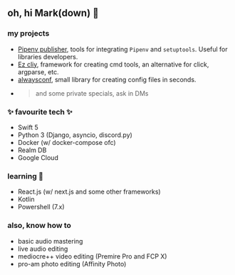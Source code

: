 ## oh, hi Mark(down) 👋

### my projects
 - [Pipenv publisher](https://github.com/kpostekk/pipenv-publisher), tools for integrating `Pipenv` and `setuptools`. Useful for libraries developers.
 - [Ez cliy](https://github.com/kpostekk/ezcliy), framework for creating cmd tools, an alternative for click, argparse, etc.
 - [alwaysconf](https://github.com/kpostekk/alwaysconf), small library for creating config files in seconds.
 - > and some private specials, ask in DMs

### ✨ favourite tech ✨
 - Swift 5
 - Python 3 (Django, asyncio, discord.py)
 - Docker (w/ docker-compose ofc)
 - Realm DB
 - Google Cloud

### learning 🏫
 - React.js (w/ next.js and some other frameworks)
 - Kotlin
 - Powershell (7.x)
 
### also, know how to
 - basic audio mastering
 - live audio editing
 - mediocre++ video editing (Premire Pro and FCP X)
 - pro-am photo editing (Affinity Photo)
 
<!--
**kpostekk/kpostekk** is a ✨ _special_ ✨ repository because its `README.md` (this file) appears on your GitHub profile.

Here are some ideas to get you started:

- 🔭 I’m currently working on ...
- 🌱 I’m currently learning ...
- 👯 I’m looking to collaborate on ...
- 🤔 I’m looking for help with ...
- 💬 Ask me about ...
- 📫 How to reach me: ...
- 😄 Pronouns: ...
- ⚡ Fun fact: ...
-->
